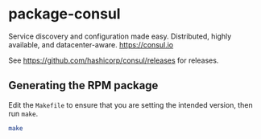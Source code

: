# package-consul

Service discovery and configuration made easy. Distributed, highly available, and datacenter-aware. <https://consul.io>

See <https://github.com/hashicorp/consul/releases> for releases.

## Generating the RPM package

Edit the `Makefile` to ensure that you are setting the intended version, then run `make`.

```bash
make
```
